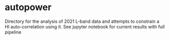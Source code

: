 # autopower

Directory for the analysis of 2021 L-band data and attempts to constrain a HI auto-correlation using it. See jupyter notebook for current results with full pipeline
